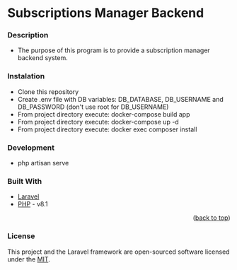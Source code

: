 # Subscriptions Manager Backend

### Description
* The purpose of this program is to provide a subscription manager backend system.

### Instalation
* Clone this repository
* Create .env file with DB variables: DB_DATABASE, DB_USERNAME and DB_PASSWORD (don't use root for DB_USERNAME)
* From project directory execute: docker-compose build app
* From project directory execute: docker-compose up -d
* From project directory execute: docker exec <container-name> composer install

### Development 
* php artisan serve

### Built With
* [Laravel](https://laravel.com/)
* [PHP](https://www.php.net/) - v8.1


<p align="right">(<a href="#top">back to top</a>)</p>

### License
This project and the Laravel framework are open-sourced software licensed under the [MIT](https://opensource.org/licenses/MIT).
